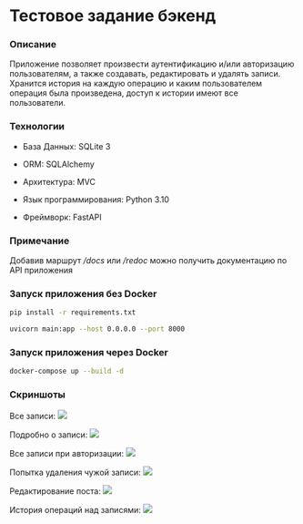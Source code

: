 # Тестовое задание бэкенд

### **Описание**

Приложение позволяет произвести аутентификацию и/или авторизацию пользователям, а также создавать, редактировать и удалять записи. 
Хранится история на каждую операцию и каким пользователем операция была произведена, доступ к истории имеют все пользователи.

### **Технологии**

* База Данных: SQLite 3

* ORM: SQLAlchemy

* Архитектура: MVC

* Язык программирования: Python 3.10

* Фреймворк: FastAPI

### **Примечание**

Добавив маршрут */docs* или */redoc* можно получить документацию по API приложения

### **Запуск приложения без Docker**

```bash
pip install -r requirements.txt
```

```bash
uvicorn main:app --host 0.0.0.0 --port 8000
```

### **Запуск приложения через Docker**

```bash
docker-compose up --build -d
```

### **Скриншоты**

Все записи:
![](https://imgur.com/Wg0B6CC.jpg)

Подробно о записи:
![](https://imgur.com/zA6hqu3.jpg)

Все записи при авторизации:
![](https://imgur.com/UBSf4xV.jpg)

Попытка удаления чужой записи:
![](https://imgur.com/jeJaeuH.jpg)

Редактирование поста:
![](https://imgur.com/o9iK4id.jpg)

История операций над записями:
![](https://imgur.com/fdP8Qi6.jpg)
